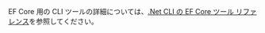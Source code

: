 EF Core 用の CLI ツールの詳細については、[.Net CLI の EF Core ツール リファレンス](/ef/core/miscellaneous/cli/dotnet)を参照してください。